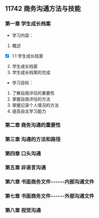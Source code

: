 ## 11742 商务沟通方法与技能
### 第一章 学生成长档案
- 学习内容：  
1. 概述  
- [x] 1.1 学生成长档案
2. 学生成长档案  
3. 学生成长档案的完成

- 学习目标：
1. 了解自我评估的重要性
2. 掌握自我评估的方法
3. 掌握记录个人情况的方法
4. 提高自主学习能力  
### 第二章 商务沟通的重要性

### 第三章 沟通的方法和路径

### 第四章 口头沟通

### 第五章 非语言沟通

### 第六章 书面商务文件------内部沟通文件

### 第七章 书面商务文件------外部沟通文件

### 第八章 视觉沟通
